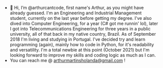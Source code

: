 - 👋 Hi, I’m @arthurcantcode, first name's Arthur, as you might have already guessed. I'm an Engineering and Industrial Management student, currently on the last year before getting my degree. I've also dived into Computer Engineering, for a year (C# got me runnin' lol), later I got into Telecommunications Engineering for three years in a public university, all of that back in my native country, Brazil. As of September 2018 I'm living and studying in Portugal. 
I've decided try and learn programming (again), mainly how to code in Python, for it's readability and versatility. I'm a total newbie at this point (October 2021) but I'm looking forward to improve my skills and coding logic as much as I can. 
- You can reach me @ arthurmartinsholanda@gmail.com !
